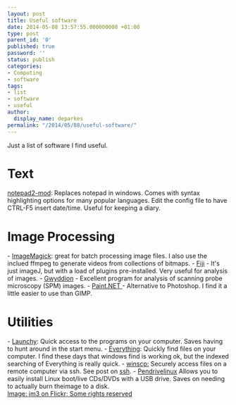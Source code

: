 ```yaml
---
layout: post
title: Useful software
date: 2014-05-08 13:57:55.000000000 +01:00
type: post
parent_id: '0'
published: true
password: ''
status: publish
categories:
- Computing
- software
tags:
- list
- software
- useful
author:
  display_name: deparkes
permalink: "/2014/05/08/useful-software/"
---
```

Just a list of software I find useful.
<h1>Text</h1>
<a title="Notepad2-mod" href="http://xhmikosr.github.io/notepad2-mod/">notepad2-mod</a>: Replaces notepad in windows. Comes with syntax highlighting options for many popular languages.
Edit the config file to have CTRL-F5 insert date/time. Useful for keeping a diary.
<h1>Image Processing</h1>
- <a title="ImageMagick" href="http://www.imagemagick.org/">ImageMagick</a>: great for batch processing image files. I also use the inclued ffmpeg to generate videos from collections of bitmaps.
- <a href="http://fiji.sc/Fiji">Fiji</a> - It's just imageJ, but with a load of plugins pre-installed. Very useful for analysis of images.
- <a href="http://gwyddion.net">Gwyddion</a> - Excellent program for analysis of scanning probe microscopy (SPM) images.
- <a href="http://www.getpaint.net/">Paint.NET </a>- Alternative to Photoshop. I find it a little easier to use than GIMP.
<h1>Utilities</h1>
- <a title="Launchy" href="http://www.launchy.net/">Launchy</a>: Quick access to the programs on your computer. Saves having to hunt around in the start menu.
- <a title="Everything" href="http://www.voidtools.com/">Everything</a>: Quickly find files on your computer. I find these days that windows find is working ok, but the indexed searching of Everything is really quick.
- <a title="winscp" href="http://winscp.net/eng/index.php">winscp:</a> Securely access files on a remote computer via ssh. See post on <a title="Configuring Windows 7 ssh server with cygwin" href="deparkes.co.uk/2014/02/13/configuring-windows-7-ssh-server-with-cygwin/">ssh</a>.
- <a href="http://www.pendrivelinux.com/universal-usb-installer-easy-as-1-2-3/">Pendrivelinux</a> Allows you to easily install Linux boot/live CDs/DVDs with a USB drive. Saves on needing to actually burn theimage to a disk.
 
<div id="yui_3_16_0_1_1423938924519_40056" class="view attribution-view clear-float photo-attribution">
<div class="attribution-info">
<a class="owner-name truncate" title="Go to jm3 on Flickr's photostream" href="https://www.flickr.com/photos/jm3/" data-rapid_p="25" data-track="attributionNameClick">Image: jm3 on Flickr; </a><a class="photo-license-url" href="https://creativecommons.org/licenses/by-sa/2.0/" target="_newtab" rel="license cc:license" data-rapid_p="29">Some rights reserved</a><a class="owner-name truncate" title="Go to jm3 on Flickr's photostream" href="https://www.flickr.com/photos/jm3/" data-rapid_p="25" data-track="attributionNameClick">
</a>
<div id="yui_3_16_0_1_1423938924519_40287" class="view follow-view clear-float photo-attribution"></div>
</div>
</div>
